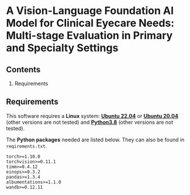 # A Vision-Language Foundation AI Model for Clinical Eyecare Needs: Multi-stage Evaluation in Primary and Specialty Settings

## Contents

1. Requirements

## Requirements

This software requires a **Linux** system: [**Ubuntu 22.04**](https://ubuntu.com/download/desktop) or  [**Ubuntu 20.04**](https://ubuntu.com/download/desktop) (other versions are not tested)   and  [**Python3.8**](https://www.python.org) (other versions are not tested).

The **Python packages** needed are listed below. They can also be found in `reqirements.txt`.

```
torch>=1.10.0
torchvision>=0.11.1
timm>=0.4.12
einops>=0.3.2
pandas>=1.3.4
albumentations>=1.1.0
wandb>=0.12.11
```
